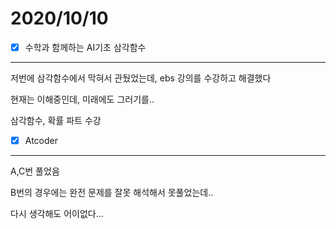 # 2020/10/10

- [x]  수학과 함께하는 AI기초 삼각함수

---

저번에 삼각함수에서 막혀서 관뒀었는데, ebs 강의를 수강하고 해결했다

현재는 이해중인데, 미래에도 그러기를..

삼각함수, 확률 파트 수강

- [x]  Atcoder

---

A,C번 풀었음

B번의 경우에는 완전 문제를 잘못 해석해서 못풀었는데..

다시 생각해도 어이없다...